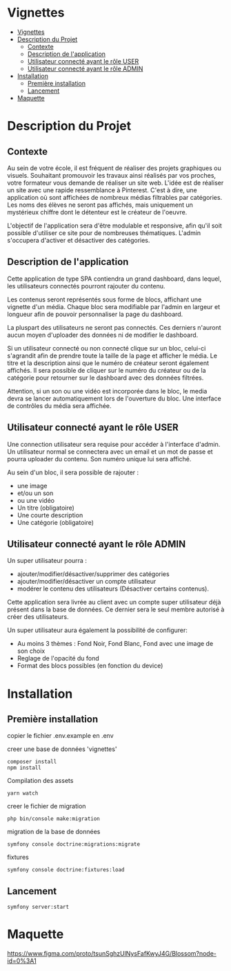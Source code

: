 # Vignettes

- [Vignettes](#vignettes)
- [Description du Projet](#description-du-projet)
  - [Contexte](#contexte)
  - [Description de l'application](#description-de-lapplication)
  - [Utilisateur connecté ayant le rôle USER](#utilisateur-connecté-ayant-le-rôle-user)
  - [Utilisateur connecté ayant le rôle ADMIN](#utilisateur-connecté-ayant-le-rôle-admin)
- [Installation](#installation)
  - [Première installation](#première-installation)
  - [Lancement](#lancement)
- [Maquette](#maquette)


# Description du Projet

## Contexte
Au sein de votre école, il est fréquent de réaliser des projets graphiques ou visuels. 
Souhaitant promouvoir les travaux ainsi réalisés par vos proches, votre formateur vous demande de réaliser un site web. 
L'idée est de réaliser un site avec une rapide ressemblance à Pinterest. C'est à dire, une application où sont affichées de nombreux médias filtrables par catégories. Les noms des élèves ne seront pas affichés, mais uniquement un mystérieux chiffre dont le détenteur est le créateur de l'oeuvre.

L'objectif de l'application sera d'être modulable et responsive, afin qu'il soit possible d'utiliser ce site pour de nombreuses thématiques. L'admin s'occupera d'activer et désactiver des catégories. 

## Description de l'application
Cette application de type SPA contiendra un grand dashboard, dans lequel, les utilisateurs connectés pourront rajouter du contenu. 
 
Les contenus seront représentés sous forme de blocs, affichant une vignette d'un média. Chaque bloc sera modifiable par l'admin en largeur et longueur afin de pouvoir personnaliser la page du dashboard.
  
La pluspart des utilisateurs ne seront pas connectés. Ces derniers n'auront aucun moyen d'uploader des données ni de modifier le dashboard.

Si un utilisateur connecté ou non connecté clique sur un bloc, celui-ci s'agrandit afin de prendre toute la taille de la page et afficher le média. Le titre et la description ainsi que le numéro de créateur seront également affichés. Il sera possible de cliquer sur le numéro du créateur ou de la catégorie pour retourner sur le dashboard avec des données filtrées.

Attention, si un son ou une vidéo est incorporée dans le bloc, le media devra se lancer automatiquement lors de l'ouverture du bloc. Une interface de contrôles du média sera affichée.

## Utilisateur connecté ayant le rôle USER

Une connection utilisateur sera requise pour accéder à l'interface d'admin.
Un utilisateur normal se connectera avec un email et un mot de passe et pourra uploader du contenu. Son numéro unique lui sera affiché.

Au sein d'un bloc, il sera possible de rajouter :

* une image
* et/ou un son
* ou une vidéo
* Un titre (obligatoire)
* Une courte description
* Une catégorie (obligatoire)

## Utilisateur connecté ayant le rôle ADMIN
Un super utilisateur pourra :
- ajouter/modifier/désactiver/supprimer des catégories
- ajouter/modifier/désactiver un compte utilisateur
- modérer le contenu des utilisateurs (Désactiver certains contenus). 

Cette application sera livrée au client avec un compte super utilisateur déjà présent dans la base de données.  Ce dernier sera le seul membre autorisé à créer des utilisateurs.

Un super utilisateur aura également la possibilité de configurer:
 - Au moins 3 thèmes : Fond Noir, Fond Blanc, Fond avec une image de son choix
 - Reglage de l'opacité du fond
 - Format des blocs possibles (en fonction du device)


# Installation

## Première installation
copier le fichier .env.example en .env

creer une base de données 'vignettes'

```shell
composer install
npm install
```
Compilation des assets
```shell
yarn watch
```
creer le fichier de migration
```shell
php bin/console make:migration
```

migration de la base de données
```shell
symfony console doctrine:migrations:migrate
```
fixtures
```shell
symfony console doctrine:fixtures:load
```
## Lancement
```shell
symfony server:start
```

# Maquette

https://www.figma.com/proto/tsunSghzUlNysFafKwyJ4G/Blossom?node-id=0%3A1
